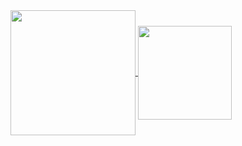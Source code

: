 <a href="https://github.com/anuraghazra/github-readme-stats">
  <img height=200 align="center" src="https://github-readme-stats.vercel.app/api?username=DilemaFixer" />
</a>
<a href="https://github.com/anuraghazra/DilemaFixer">
  <img height=150 wight=150 align="center" src="https://github-readme-stats.vercel.app/api/top-langs?username=DilemaFixer&layout=compact&langs_count=8&card_width=200" />
</a>


